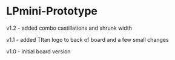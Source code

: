 # LPmini-Prototype

v1.2 - added combo castillations and shrunk width

v1.1 - added TItan logo to back of board and a few small changes

v1.0 - initial board version

